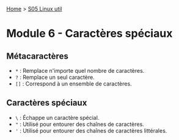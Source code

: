 [Home](https://github.com/Addleo/TSSR/tree/main) > [S05 Linux util](https://github.com/Addleo/TSSR/tree/S05-Linux_util)  
  
# Module 6 - Caractères spéciaux

## Métacaractères
- `*` : Remplace n'importe quel nombre de caractères.
- `?` : Remplace un seul caractère.
- `[]` : Correspond à un ensemble de caractères.

## Caractères spéciaux
- `\` : Échappe un caractère spécial.
- `"` : Utilisé pour entourer des chaînes de caractères.
- `'` : Utilisé pour entourer des chaînes de caractères littérales.
